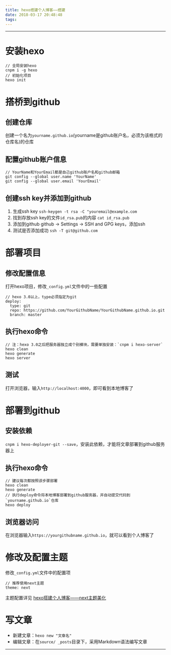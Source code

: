 ```yaml
---
title: hexo搭建个人博客——搭建
date: 2018-03-17 20:48:48
tags:
---
```


------

# 安装hexo
```
// 全局安装hexo
cnpm i -g hexo
// 初始化项目
hexo init
```
# 搭桥到github
## 创建仓库
创建一个名为`yourname.github.io`(yourname是github账户名，必须为该格式的仓库名)的仓库
## 配置github账户信息
```
// YourName和YourEmail都是自己github账户名和github邮箱
git config --global user.name 'YourName'
git config --global user.email 'YourEmail'
```
## 创建ssh key并添加到github
1. 生成ssh key
`ssh-keygen -t rsa -C "youremail@example.com`
2. 找到存放ssh key的文件`id_rsa.pub`的内容
`cat id_rsa.pub`
3. 添加到github
github -> Settings -> SSH and GPG keys，添加ssh
4. 测试是否添加成功
`ssh -T git@github.com`

# 部署项目
## 修改配置信息
打开hexo项目，修改`_config.yml`文件中的一些配置
```
// hexo 3.0以上，type必须指定为git
deploy:
  type: git
  repo: https://github.com/YourGithubName/YourGithubName.github.io.git
  branch: master
```
## 执行hexo命令
```
// 注：hexo 3.0之后把服务器独立成个别模块，需要单独安装：`cnpm i hexo-server`
hexo clean
hexo generate
hexo server
```
## 测试
打开浏览器，输入`http://localhost:4000`，即可看到本地博客了
# 部署到github
## 安装依赖
`cnpm i hexo-deployer-git --save`，安装此依赖，才能将文章部署到github服务器上
## 执行hexo命令
```
// 建议每次都按照该步骤部署
hexo clean
hexo generate
// 执行deploy命令将本地博客部署到github服务器，并自动提交代码到`yourname.github.io`仓库
hexo deploy
```
## 浏览器访问
在浏览器输入`https://yourgithubname.github.io`，就可以看到个人博客了
# 修改及配置主题
修改`_config.yml`文件中的配置项
```
// 推荐使用next主题
theme: next
```
主题配置详见 [hexo搭建个人博客——next主题美化](https://shuangmianxiaoq.github.io/2018/03/17/hexo%E6%90%AD%E5%BB%BA%E4%B8%AA%E4%BA%BA%E5%8D%9A%E5%AE%A2%E2%80%94%E2%80%94next%E4%B8%BB%E9%A2%98%E7%BE%8E%E5%8C%96/)
# 写文章
- 新建文章：`hexo new "文章名"`
- 编辑文章：在`source/ _posts`目录下，采用Markdown语法编写文章

------